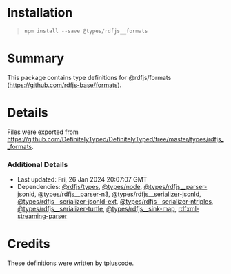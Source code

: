 # Installation
> `npm install --save @types/rdfjs__formats`

# Summary
This package contains type definitions for @rdfjs/formats (https://github.com/rdfjs-base/formats).

# Details
Files were exported from https://github.com/DefinitelyTyped/DefinitelyTyped/tree/master/types/rdfjs__formats.

### Additional Details
 * Last updated: Fri, 26 Jan 2024 20:07:07 GMT
 * Dependencies: [@rdfjs/types](https://npmjs.com/package/@rdfjs/types), [@types/node](https://npmjs.com/package/@types/node), [@types/rdfjs__parser-jsonld](https://npmjs.com/package/@types/rdfjs__parser-jsonld), [@types/rdfjs__parser-n3](https://npmjs.com/package/@types/rdfjs__parser-n3), [@types/rdfjs__serializer-jsonld](https://npmjs.com/package/@types/rdfjs__serializer-jsonld), [@types/rdfjs__serializer-jsonld-ext](https://npmjs.com/package/@types/rdfjs__serializer-jsonld-ext), [@types/rdfjs__serializer-ntriples](https://npmjs.com/package/@types/rdfjs__serializer-ntriples), [@types/rdfjs__serializer-turtle](https://npmjs.com/package/@types/rdfjs__serializer-turtle), [@types/rdfjs__sink-map](https://npmjs.com/package/@types/rdfjs__sink-map), [rdfxml-streaming-parser](https://npmjs.com/package/rdfxml-streaming-parser)

# Credits
These definitions were written by [tpluscode](https://github.com/tpluscode).
